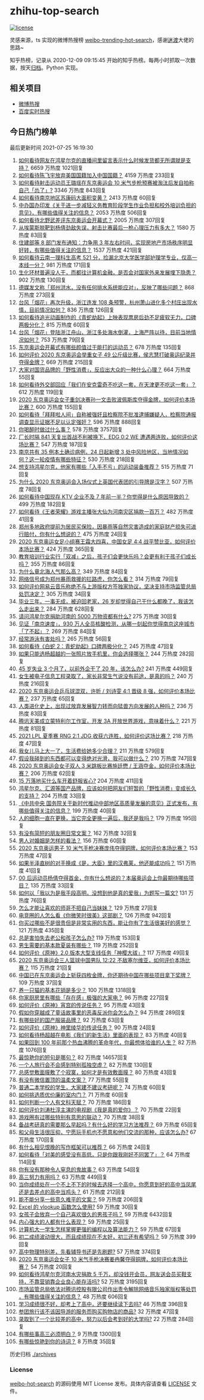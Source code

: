 # zhihu-top-search

[![license](https://img.shields.io/github/license/Arrackisarookie/zhihu-top-search)](https://github.com/Arrackisarookie/zhihu-top-search/blob/master/LICENSE)

灵感来源，ts 实现的微博热搜榜 [weibo-trending-hot-search](https://github.com/justjavac/weibo-trending-hot-search)，感谢[迷渡](https://github.com/justjavac)大佬的思路~

知乎热榜，记录从 2020-12-09 09:15:45 开始的知乎热榜。每两小时抓取一次数据，按天[归档](./archives)。Python 实现。

## 相关项目
+ [微博热搜](https://github.com/Arrackisarookie/weibo-hot-search)
+ [百度实时热搜](https://github.com/Arrackisarookie/baidu-hot-search)

## 今日热门榜单

<!-- Rank Begin -->

最后更新时间 2021-07-25 16:19:30

1. [如何看待网友在鸿星尔克的直播间里留言表示什么时候发货都无所谓就是支持？](https://www.zhihu.com/question/474386080) 6659 万热度 1021回复
1. [如何看待陈飞宇放弃美国国籍加入中国国籍？](https://www.zhihu.com/question/474648421) 4159 万热度 233回复
1. [如何看待射击运动员王璐瑶在东京奥运会 10 米气步枪预赛被淘汰后发自拍称自己「怂了」?](https://www.zhihu.com/question/474563492) 3346 万热度 843回复
1. [如何看待南京地区苏康码大面积变黄？](https://www.zhihu.com/question/474543568) 2413 万热度 60回复
1. [中办国办印发《关于进一步减轻义务教育阶段学生作业负担和校外培训负担的意见》，有哪些值得关注的信息？](https://www.zhihu.com/question/474676101) 2053 万热度 506回复
1. [如何看待北野武差评东京奥运会开幕式？](https://www.zhihu.com/question/474738717) 2005 万热度 307回复
1. [从埃蒙斯脱靶到杨倩劲敌失误，射击比赛最后一枪心理压力有多大？](https://www.zhihu.com/question/474559012) 1580 万热度 83回复
1. [住建部等 8 部门发布通知：力争用 3 年左右时间，实现房地产市场秩序明显好转，有哪些值得关注的信息？](https://www.zhihu.com/question/474230030) 1537 万热度 421回复
1. [如何看待云南一理科生高考 521 分，捡漏北京大学医学部护理学专业，仅高一本线一分？](https://www.zhihu.com/question/473821513) 981 万热度 171回复
1. [生化环材普遍没人干，而都往计算机金融，是否会对国家外来发展埋下隐患？](https://www.zhihu.com/question/427138111) 902 万热度 130回复
1. [德媒发文称「郑州洪水，没有任何排水系统能应对」，反映了哪些问题？](https://www.zhihu.com/question/474264183) 868 万热度 273回复
1. [台风「烟花」再次升级，浙江连发 108 条预警，杭州萧山进化多个村庄出现水情，目前情况如何？](https://www.zhihu.com/question/474539445) 836 万热度 126回复
1. [如何看待追光动画制作的《青蛇劫起》上映表现票房后劲不足疲软无力，口碑两极分化？](https://www.zhihu.com/question/474561301) 815 万热度 60回复
1. [台风「烟花」登陆浙江舟山，浙江多处海水倒灌，上海严阵以待，目前当地情况如何？](https://www.zhihu.com/question/474766317) 753 万热度 79回复
1. [东京奥运会开幕式有哪些颜值过于能打的运动员？](https://www.zhihu.com/question/474356978) 678 万热度 135回复
1. [如何评价 2020 东京奥运会举重女子 49 公斤级比赛，侯志慧打破奥运纪录并夺得金牌？](https://www.zhihu.com/question/474595812) 669 万热度 215回复
1. [大家对国货品牌的「野性消费」，反应出大众的一种什么心理？](https://www.zhihu.com/question/474709194) 664 万热度 55回复
1. [如何看待外交部回应「我们在安克雷奇不吃这一套，在天津更不吃这一套」？](https://www.zhihu.com/question/474286574) 612 万热度 119回复
1. [2020 东京奥运会女子重剑决赛孙一文击败波佩斯库夺得金牌，如何评价本场比赛？](https://www.zhihu.com/question/474684536) 600 万热度 155回复
1. [如何看待「拜拜啦人间」自称被强奸且检察院不批准逮捕嫌疑人，检察院通报调查显示证据不足以认定强奸？](https://www.zhihu.com/question/473129165) 596 万热度 888回复
1. [你喝醉时做过什么事？](https://www.zhihu.com/question/270123090) 578 万热度 3757回复
1. [厂长时隔 841 天复出首战不利被换下，EDG 0:2 WE 遭遇两连败，如何评价这场比赛？](https://www.zhihu.com/question/474676020) 547 万热度 187回复
1. [南京共有 35 例本土确诊病例，24 日起新增 3 处中风险地区，当地情况如何？这一轮疫情有哪些特征？](https://www.zhihu.com/question/473973235) 530 万热度 218回复
1. [想支持鸿星尔克，他家有哪些「入手不亏」的运动装备推荐？](https://www.zhihu.com/question/474309937) 515 万热度 71回复
1. [为什么 2020 东京奥运会入场仪式上英国代表团的引导牌是汉字？](https://www.zhihu.com/question/474354660) 507 万热度 78回复
1. [如何看待中国现存 KTV 企业不及 7 年前一半？你觉得是什么原因导致的？](https://www.zhihu.com/question/473902989) 499 万热度 182回复
1. [如何看待《王者荣耀》游戏主播张大仙为河南灾区捐款一百万？](https://www.zhihu.com/question/473921278) 482 万热度 41回复
1. [郑州多地政府提前为居民买保险，因暴雨等自然灾害造成的家庭财产损失可进行赔付，你有什么想说的？](https://www.zhihu.com/question/474091439) 475 万热度 24回复
1. [2020 东京奥运女足小组赛王霜大四喜，中国女足 4:4 战平赞比亚，如何评价本场比赛？](https://www.zhihu.com/question/474637478) 424 万热度 365回复
1. [教育培训行业实行「双减」之后，孩子们会更快乐吗？会更有利于孩子们成长吗？](https://www.zhihu.com/question/474681128) 355 万热度 86回复
1. [为什么章北海人气那么高？](https://www.zhihu.com/question/468915692) 349 万热度 84回复
1. [网络信号成为郑州暴雨救援的拦路虎，你怎么看？](https://www.zhihu.com/question/473805337) 314 万热度 79回复
1. [如何评价网易云音乐称绝不与上游版权方签独家协议，坚决支持市场监管总局处罚决定？](https://www.zhihu.com/question/474585146) 305 万热度 34回复
1. [毕业三年，一事无成，被迫回老家，26 岁却觉得自己干什么都晚了，我该怎么走出来？](https://www.zhihu.com/question/302335564) 284 万热度 628回复
1. [请问鸿星尔克捐助河南的 5000 万物资都有什么?](https://www.zhihu.com/question/474231343) 275 万热度 30回复
1. [见证「南京速度」，930 万人全员核酸检测，从哪一刻起你觉得南京这座城市「了不起」？](https://www.zhihu.com/question/474047728) 269 万热度 84回复
1. [经常游泳有害处吗？](https://www.zhihu.com/question/470855035) 265 万热度 56回复
1. [如何看待《白蛇 2：青蛇劫起》口碑两极分化？](https://www.zhihu.com/question/474532820) 245 万热度 47回复
1. [如果只能选杨超越的一张照片放手机里，你会选择哪张？](https://www.zhihu.com/question/474600344) 244 万热度 282回复
1. [45 岁失业 3 个月了，以前外企干了 20 年，该怎么办?](https://www.zhihu.com/question/453104891) 241 万热度 449回复
1. [女生被电子信息工程录取了，家长非常生气说没有前途，是真的吗？](https://www.zhihu.com/question/416930911) 240 万热度 216回复
1. [2020 东京奥运会乒乓球混双，许昕 / 刘诗雯 4:1 晋级 8 强，如何评价本场比赛？](https://www.zhihu.com/question/474584982) 237 万热度 65回复
1. [人类进化史上，出现过放弃发展智力转而向猛兽方向发展的人种吗？](https://www.zhihu.com/question/472489699) 236 万热度 83回复
1. [腾讯天美成立蒙特利尔工作室，开发 3A 开放世界游戏，意味着什么？](https://www.zhihu.com/question/473379906) 221 万热度 81回复
1. [2021 LPL 夏季赛 RNG 2:1 JDG 收获六连胜，如何评价这场比赛？](https://www.zhihu.com/question/474652828) 218 万热度 47回复
1. [我女儿马上大一了，生活费给她多少合理？](https://www.zhihu.com/question/470906807) 211 万热度 579回复
1. [假设我碰到的东西都可以变得绝对光滑，我可以做什么？](https://www.zhihu.com/question/449145769) 210 万热度 747回复
1. [2020 东京奥运会女子双人 3 米跳板比赛施廷懋 / 王涵夺金，如何评价本场比赛？](https://www.zhihu.com/question/474811834) 206 万热度 62回复
1. [15 万落地买什么车开着舒服省心?](https://www.zhihu.com/question/441839447) 204 万热度 411回复
1. [鸿星尔克、汇源等国产品牌，应该如何把网友们短暂的「野性消费」变成长久的支持？](https://www.zhihu.com/question/474709629) 204 万热度 33回复
1. [《中共中央 国务院关于新时代推动中部地区高质量发展的意见》正式发布，有哪些值得关注的信息？](https://www.zhihu.com/question/474037359) 199 万热度 40回复
1. [人的细胞一直在更换，当它完全更换一遍后，我还是我吗？](https://www.zhihu.com/question/473957583) 179 万热度 195回复
1. [有没有简短的朋友圈日常文案？](https://www.zhihu.com/question/473349834) 162 万热度 32回复
1. [男人对婚姻是怎样的看法？](https://www.zhihu.com/question/457019241) 156 万热度 60回复
1. [2020 东京奥运男子 10 米气手枪决赛庞伟夺得铜牌，如何评价本场比赛？](https://www.zhihu.com/question/474619854) 153 万热度 47回复
1. [如果半泽直树的对手换成《是，大臣》里的汉弗莱，他还能成功吗？](https://www.zhihu.com/question/435120521) 151 万热度 41回复
1. [00 后运动员杨倩夺得首金，你有什么想说的？本届奥运会上你最期待哪些项目？](https://www.zhihu.com/question/474587758) 135 万热度 33回复
1. [如何以「我以为是我手段高明，没想到他是真的爱我」为题写一篇文?](https://www.zhihu.com/question/466644698) 131 万热度 76回复
1. [怎么才能让喜欢的师哥不把自己当妹妹？](https://www.zhihu.com/question/470081086) 129 万热度 27回复
1. [电竞圈的人怎么看《你微笑时很美》这部剧？](https://www.zhihu.com/question/466744188) 126 万热度 942回复
1. [你买过哪些不是很贵但是非常实用的东西，能让你有了生活很美好的感觉？](https://www.zhihu.com/question/24408055) 121 万热度 435回复
1. [总是害怕失去老公和孩子怎么办?](https://www.zhihu.com/question/474097893) 119 万热度 153回复
1. [男生需要的基本款夏装有哪些？](https://www.zhihu.com/question/29848880) 119 万热度 252回复
1. [如何评价《原神》2.0 版本大型支线任务「神樱大祓」?](https://www.zhihu.com/question/473856350) 117 万热度 49回复
1. [2020 东京奥运会三人篮球中国男队 12:22 不敌塞尔维亚，如何评价本场比赛？](https://www.zhihu.com/question/474580108) 115 万热度 21回复
1. [中国已在东京奥运会上斩获四枚金牌，你还期待中国在哪些项目拿下奖牌？](https://www.zhihu.com/question/474562719) 109 万热度 37回复
1. [养一只猫的基本花销是多少？](https://www.zhihu.com/question/336393845) 100 万热度 1318回复
1. [你家厨房里有哪些「存在感」极强的大家电？](https://www.zhihu.com/question/474667004) 96 万热度 227回复
1. [如何评价《原神》宵宫的传说任务？](https://www.zhihu.com/question/473754437) 95 万热度 43回复
1. [假如你穿越成了童话故事里的恶毒反派你会怎么办？](https://www.zhihu.com/question/413283903) 94 万热度 289回复
1. [有哪些好的国产服装品牌？](https://www.zhihu.com/question/22012673) 92 万热度 63回复
1. [如何评价《原神》神里绫华的传说任务？](https://www.zhihu.com/question/473753669) 90 万热度 24回复
1. [如何看待杨超越在电影《我们的新生活》里面的表现？](https://www.zhihu.com/question/474120689) 83 万热度 40回复
1. [如果回到 100 年前那个热血沸腾的革命年代，你最想体验谁的人生？](https://www.zhihu.com/question/460118166) 82 万热度 1076回复
1. [最惊艳你的短句是哪句？](https://www.zhihu.com/question/297279418) 82 万热度 14657回复
1. [一个人旅行会不会感到特别孤独空虚？](https://www.zhihu.com/question/472978863) 82 万热度 130回复
1. [总感觉敷面膜敷了个寂寞，如何才是有效敷面膜？](https://www.zhihu.com/question/473175399) 80 万热度 43回复
1. [有没有微信置顶的温柔文案？](https://www.zhihu.com/question/470340723) 77 万热度 55回复
1. [普通二本学校的学生，大家建不建议考研呢？](https://www.zhihu.com/question/461248842) 74 万热度 60回复
1. [如何挑选质优价廉的室内门？](https://www.zhihu.com/question/39693041) 71 万热度 60回复
1. [如何判断一个人有文科天赋？](https://www.zhihu.com/question/438266130) 70 万热度 186回复
1. [如何评价刘涛杜淳主演的电视剧《我是真的爱你》？](https://www.zhihu.com/question/473263179) 70 万热度 22回复
1. [游戏圈有过哪些特别有意思的联动？](https://www.zhihu.com/question/474329911) 70 万热度 38回复
1. [备战考研真的需要那么早起吗？有什么好的学习方法推荐？](https://www.zhihu.com/question/473903158) 69 万热度 65回复
1. [和父母生活很压抑，宁愿玩手机也不愿意和他们交流的那种，应该怎么办?](https://www.zhihu.com/question/474733529) 67 万热度 170回复
1. [有什么相见恨晚的写作框架可以推荐？](https://www.zhihu.com/question/472699569) 66 万热度 24回复
1. [如何看待「对美的感受没有高低，只是你跟我刚好不同罢了」？](https://www.zhihu.com/question/267747653) 64 万热度 114回复
1. [你有没有那种令人窒息的鬼故事？](https://www.zhihu.com/question/431622258) 63 万热度 54回复
1. [高三努力有用吗？](https://www.zhihu.com/question/469290095) 63 万热度 449回复
1. [当你成绩处在一个不上不下的时候去选择一个高中，你愿意到好的高中当凤尾还是去差点的高中当鸡头？](https://www.zhihu.com/question/472172005) 61 万热度 212回复
1. [能不能分享一些意久难平的文案？](https://www.zhihu.com/question/461769273) 59 万热度 206回复
1. [Excel 的 vlookup 函数怎么使用?](https://www.zhihu.com/question/29178585) 59 万热度 30回复
1. [女孩子会放弃一个自己喜欢很久的男孩子吗？](https://www.zhihu.com/question/464730953) 59 万热度 6432回复
1. [内心强大的人都有什么表现？](https://www.zhihu.com/question/355778275) 59 万热度 25回复
1. [计算机大一学生怎样掌握更强的编程以及算法能力？](https://www.zhihu.com/question/444269929) 59 万热度 67回复
1. [初二成绩波动很大，而且成绩现在不太好，初三还有希望吗？](https://www.zhihu.com/question/471531921) 59 万热度 399回复
1. [高中物理特别差，先看辅导书还是先刷题?](https://www.zhihu.com/question/375722639) 57 万热度 374回复
1. [2020 东京奥运会女子 10 米气手枪决赛姜冉馨夺得铜牌，如何评价本场比赛？](https://www.zhihu.com/question/474774466) 54 万热度 20回复
1. [如何看待鸿星尔克河南水灾捐款 5 千万，却没钱开会员，网友送会员买鞋支持，不靠营销靠企业良心能存活吗?](https://www.zhihu.com/question/474120928) 52 万热度 3195回复
1. [市场监管总局依法对腾讯控股有限公司作出责令解除网络音乐独家版权等处罚 ，有哪些值得关注的信息？](https://www.zhihu.com/question/474554295) 48 万热度 606回复
1. [学习成绩很不好，却考上了高中，还要继续读下去吗?](https://www.zhihu.com/question/474572734) 46 万热度 396回复
1. [参团旅行该不该因导游的服务而购买购物店的商品?](https://www.zhihu.com/question/466083783) 32 万热度 47回复
1. [录取到了一个比较差的高中，努力以后会考到好的大学吗?](https://www.zhihu.com/question/472295309) 22 万热度 284回复
1. [有哪些事高三必须明白？](https://www.zhihu.com/question/313639031) 9 万热度 1300回复
1. [有哪些惊艳到你的诗词？](https://www.zhihu.com/question/470805553) 8 万热度 35回复
<!-- Rank End -->

历史归档 [./archives](./archives)

### License

[weibo-hot-search](https://github.com/Arrackisarookie/zhihu-top-search) 的源码使用 MIT License 发布。具体内容请查看 [LICENSE](./LICENSE) 文件。
